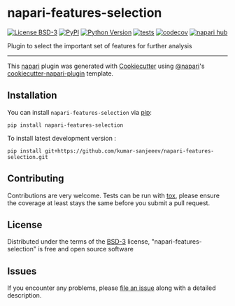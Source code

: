 # napari-features-selection

[![License BSD-3](https://img.shields.io/pypi/l/napari-features-selection.svg?color=green)](https://github.com/kumar-sanjeeev/napari-features-selection/raw/main/LICENSE)
[![PyPI](https://img.shields.io/pypi/v/napari-features-selection.svg?color=green)](https://pypi.org/project/napari-features-selection)
[![Python Version](https://img.shields.io/pypi/pyversions/napari-features-selection.svg?color=green)](https://python.org)
[![tests](https://github.com/kumar-sanjeeev/napari-features-selection/workflows/tests/badge.svg)](https://github.com/kumar-sanjeeev/napari-features-selection/actions)
[![codecov](https://codecov.io/gh/kumar-sanjeeev/napari-features-selection/branch/main/graph/badge.svg)](https://codecov.io/gh/kumar-sanjeeev/napari-features-selection)
[![napari hub](https://img.shields.io/endpoint?url=https://api.napari-hub.org/shields/napari-features-selection)](https://napari-hub.org/plugins/napari-features-selection)

Plugin to select the important set of features for further analysis

----------------------------------

This [napari] plugin was generated with [Cookiecutter] using [@napari]'s [cookiecutter-napari-plugin] template.

<!--
Don't miss the full getting started guide to set up your new package:
https://github.com/napari/cookiecutter-napari-plugin#getting-started

and review the napari docs for plugin developers:
https://napari.org/stable/plugins/index.html
-->

## Installation

You can install `napari-features-selection` via [pip]:

    pip install napari-features-selection



To install latest development version :

    pip install git+https://github.com/kumar-sanjeeev/napari-features-selection.git


## Contributing

Contributions are very welcome. Tests can be run with [tox], please ensure
the coverage at least stays the same before you submit a pull request.

## License

Distributed under the terms of the [BSD-3] license,
"napari-features-selection" is free and open source software

## Issues

If you encounter any problems, please [file an issue] along with a detailed description.

[napari]: https://github.com/napari/napari
[Cookiecutter]: https://github.com/audreyr/cookiecutter
[@napari]: https://github.com/napari
[MIT]: http://opensource.org/licenses/MIT
[BSD-3]: http://opensource.org/licenses/BSD-3-Clause
[GNU GPL v3.0]: http://www.gnu.org/licenses/gpl-3.0.txt
[GNU LGPL v3.0]: http://www.gnu.org/licenses/lgpl-3.0.txt
[Apache Software License 2.0]: http://www.apache.org/licenses/LICENSE-2.0
[Mozilla Public License 2.0]: https://www.mozilla.org/media/MPL/2.0/index.txt
[cookiecutter-napari-plugin]: https://github.com/napari/cookiecutter-napari-plugin

[file an issue]: https://github.com/kumar-sanjeeev/napari-features-selection/issues

[napari]: https://github.com/napari/napari
[tox]: https://tox.readthedocs.io/en/latest/
[pip]: https://pypi.org/project/pip/
[PyPI]: https://pypi.org/
